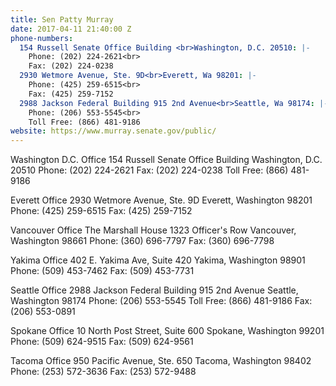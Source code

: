 ```yaml
---
title: Sen Patty Murray
date: 2017-04-11 21:40:00 Z
phone-numbers:
  154 Russell Senate Office Building <br>Washington, D.C. 20510: |-
    Phone: (202) 224-2621<br>
    Fax: (202) 224-0238
  2930 Wetmore Avenue, Ste. 9D<br>Everett, Wa 98201: |-
    Phone: (425) 259-6515<br>
    Fax: (425) 259-7152
  2988 Jackson Federal Building 915 2nd Avenue<br>Seattle, Wa 98174: |-
    Phone: (206) 553-5545<br>
    Toll Free: (866) 481-9186
website: https://www.murray.senate.gov/public/
---
```


Washington D.C. Office
154 Russell Senate Office Building
Washington, D.C. 20510
Phone: (202) 224-2621
Fax: (202) 224-0238
Toll Free: (866) 481-9186

Everett Office
2930 Wetmore Avenue, Ste. 9D
Everett, Washington 98201
Phone: (425) 259-6515
Fax: (425) 259-7152

Vancouver Office
The Marshall House
1323 Officer's Row
Vancouver, Washington 98661
Phone: (360) 696-7797
Fax: (360) 696-7798

Yakima Office
402 E. Yakima Ave, Suite 420
Yakima, Washington 98901
Phone: (509) 453-7462
Fax: (509) 453-7731

Seattle Office
2988 Jackson Federal Building
915 2nd Avenue
Seattle, Washington 98174
Phone: (206) 553-5545
Toll Free: (866) 481-9186
Fax: (206) 553-0891

Spokane Office
10 North Post Street, Suite 600
Spokane, Washington 99201
Phone: (509) 624-9515
Fax: (509) 624-9561

Tacoma Office
950 Pacific Avenue, Ste. 650
Tacoma, Washington 98402
Phone: (253) 572-3636
Fax: (253) 572-9488